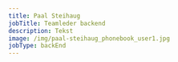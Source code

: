 ```yaml
---
title: Paal Steihaug
jobTitle: Teamleder backend
description: Tekst
image: /img/paal-steihaug_phonebook_user1.jpg
jobType: backEnd
---
```


